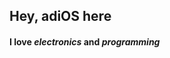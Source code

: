 <b><h2>Hey,     adiOS here</h2></b>
<h4>I love <i><b>electronics</b></i> and <i><b>programming</b></i></h4>


